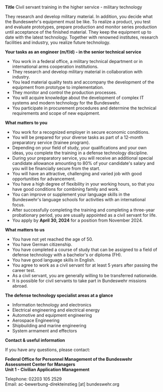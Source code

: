**Title**
Civil servant training in the higher service - military technology

They research and develop military material. In addition, you decide what the Bundeswehr's equipment must be like. To realize a product, you test and evaluate prototypes, prepare production and monitor series production until acceptance of the finished material. They keep the equipment up to date with the latest technology. Together with renowned institutes, research facilities and industry, you realize future technology.


**Your tasks as an engineer (m/f/d) - in the senior technical service**

-   You work in a federal office, a military technical department or in international arms cooperation institutions.
-   They research and develop military material in collaboration with industry.
-   You lead material quality tests and accompany the development of the equipment from prototype to implementation.
-   They monitor and control the production processes.
-   You will acquire knowledge about the development of complex IT systems and modern technology for the Bundeswehr.
-   You participate in procurement procedures and determine the technical requirements and scope of new equipment.

**What matters to you**

-   You work for a recognized employer in secure economic conditions.
-   You will be prepared for your diverse tasks as part of a 12-month preparatory service (trainee program).
-   Depending on your field of study, your qualifications and your own ideas, you complete the training in a defense technology discipline.
-   During your preparatory service, you will receive an additional special candidate allowance amounting to 80% of your candidate's salary and you will be financially secure from the start.
-   You will have an attractive, challenging and varied job with good opportunities for advancement.
-   You have a high degree of flexibility in your working hours, so that you have good conditions for combining family and work.
-   You can improve or supplement your language skills in the Bundeswehr's language schools for activities with an international focus.
-   After successfully completing the training and completing a three-year probationary period, you are usually appointed as a civil servant for life.
-   You apply by **April 30, 2024** for a position from November 2024.

**What matters to us**

-   You have not yet reached the age of 50.
-   You have German citizenship.
-   You have completed a course of study that can be assigned to a field of defense technology with a bachelor's or diploma (FH).
-   You have good language skills in English.
-   You agree to work as a civil servant for at least 5 years after passing the career test.
-   As a civil servant, you are generally willing to be transferred nationwide.
-   It is possible for civil servants to take part in Bundeswehr missions abroad.

**The defense technology specialist areas at a glance**

-   Information technology and electronics
-   Electrical engineering and electrical energy
-   Automotive and equipment engineering
-   Aerospace Engineering
-   Shipbuilding and marine engineering
-   System armament and effectors

**Contact & useful information**

If you have any questions, please contact:

**Federal Office for Personnel Management of the Bundeswehr**  
**Assessment Center for Managers**  
**Unit 1 - Civilian Application Management**

Telephone: 02203 105 2529  
Email: ac-bewerbung-direkteinstieg [at] bundeswehr.org